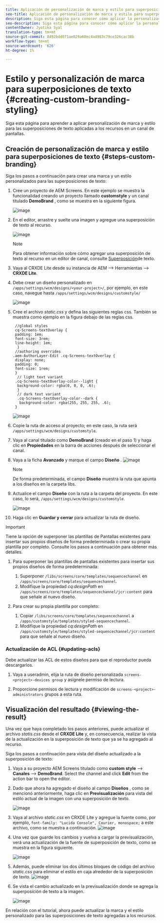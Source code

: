 ```yaml
---
title: Aplicación de personalización de marca y estilo para superposiciones de texto
seo-title: Aplicación de personalización de marca y estilo para superposiciones de texto
description: Siga esta página para conocer cómo aplicar la personalización de la marca y el estilo a las superposiciones de texto.
seo-description: Siga esta página para conocer cómo aplicar la personalización de la marca y el estilo a las superposiciones de texto.
contentOwner: Jyotika Syal
translation-type: tm+mt
source-git-commit: 8492bdd071ae029a68ec4a4983c79ce326cac38b
workflow-type: tm+mt
source-wordcount: '626'
ht-degree: 1%

---
```



# Estilo y personalización de marca para superposiciones de texto {#creating-custom-branding-styling}

Siga esta página para aprender a aplicar personalización de marca y estilo para las superposiciones de texto aplicadas a los recursos en un canal de pantallas.

## Creación de personalización de marca y estilo para superposiciones de texto {#steps-custom-branding}

Siga los pasos a continuación para crear una marca y un estilo personalizados para las superposiciones de texto:

1. Cree un proyecto de AEM Screens. En este ejemplo se muestra la funcionalidad creando un proyecto llamado **customstyle** y un canal titulado **DemoBrand** , como se muestra en la siguiente figura.

   ![image](/help/user-guide/assets/custom-brand/custom-brand1.png)

1. En el editor, arrastre y suelte una imagen y agregue una superposición de texto al recurso.

   ![image](/help/user-guide/assets/custom-brand/custom-brand2.png)

   >[!NOTE]
   >Para obtener información sobre cómo agregar una superposición de texto al recurso en un editor de canal, consulte [Superposición](/help/user-guide/text-overlay.md)de texto.

1. Vaya al CRXDE Lite desde su instancia de AEM —> Herramientas —> **CRXDE Lite**.

1. Debe crear un diseño personalizado en `/apps/settings/wcm/designs/<your-project>/`, por ejemplo, en este caso, navegue hasta `/apps/settings/wcm/designs/customstyle/`

   ![image](/help/user-guide/assets/custom-brand/custom-brand3.png)

1. Cree el archivo *static.css* y defina las siguientes reglas css. También se muestra como ejemplo en la figura debajo de las reglas css.

   ```shell
    //global styles
    cq-Screens-textOverlay {
    padding: 1em;
    font-size: 3rem;
    line-height: 1em;
     }
    //authoring overrides
   .aem-AuthorLayer-Edit .cq-Screens-textOverlay {
    display: none;
    padding: 0;
    font-size: 1rem;
    }
     // light text variant
    .cq-Screens-textOverlay-color--light {
     background-color: rgba(0, 0, 0, .6);
     }
     // dark text variant
     .cq-Screens-textOverlay-color--dark {
      background-color: rgba(255, 255, 255, .6);
    }
   ```

   ![image](/help/user-guide/assets/custom-brand/custom-brand4.png)

1. Copie la ruta de acceso al proyecto; en este caso, la ruta será `/apps/settings/wcm/designs/customstyle`.

1. Vaya al canal titulado como **DemoBrand** (creado en el paso 1) y haga clic en **Propiedades** en la barra de acciones después de seleccionar el canal.

1. Vaya a la ficha **Avanzado** y marque el campo **Diseño** .
   ![image](/help/user-guide/assets/custom-brand/custom-brand5.png)

   >[!NOTE]
   >De forma predeterminada, el campo **Diseño** muestra la ruta que apunta a los diseños en la carpeta libs.

1. Actualice el campo **Diseño** con la ruta a la carpeta del proyecto. En este caso, lo será, `/apps/settings/wcm/designs/customstyle`.

   ![image](/help/user-guide/assets/custom-brand/custom-brand6.png)

1. Haga clic en **Guardar y cerrar** para actualizar la ruta de diseño.

>[!IMPORTANT]
>
>Tiene la opción de superponer las plantillas de Pantallas existentes para insertar sus propios diseños de forma predeterminada o crear su propia plantilla por completo. Consulte los pasos a continuación para obtener más detalles.

1. Para superponer las plantillas de pantallas existentes para insertar sus propios diseños de forma predeterminada:

   1. Superponer `/libs/screens/core/templates/sequencechannel` en `/apps/screens/core/templates/sequencechannel`.
   1. Modifique la propiedad *cq:designPath* en `/apps/screens/core/templates/sequencechannel/jcr:content` para que señale al nuevo diseño.

1. Para crear su propia plantilla por completo:
   1. Copiar `/libs/screens/core/templates/sequencechannel` a `/apps/customstyle/templates/styled-sequencechannel`.
   1. Modifique la propiedad *cq:designPath* en `/apps/customstyle/templates/styled-sequencechannel/jcr:content` para que señale al nuevo diseño.


### Actualización de ACL {#updating-acls}

Debe actualizar las ACL de estos diseños para que el reproductor pueda descargarlos.

1. Vaya a useradmin, elija la ruta de diseño personalizada `screens-<project>-devices group` y asígnele permiso de lectura.

1. Proporcione permisos de lectura y modificación de `screens-<project>-administrators` grupos a esta ruta.

## Visualización del resultado {#viewing-the-result}

Una vez que haya completado los pasos anteriores, puede actualizar el archivo *statis.css* desde el **CRXDE Lite** y, en consecuencia, realizar la vista de la actualización en la superposición de texto que ya se ha agregado al recurso.

Siga los pasos a continuación para vista del diseño actualizado a la superposición de texto:

1. Vaya a su proyecto AEM Screens titulado como **custom style** —> **Canales** —> **DemoBrand**. Select the channel and click **Edit** from the action bar to open the editor.

1. Dado que ahora ha agregado el diseño al campo **Diseños** , como se mencionó anteriormente, haga clic en **Previsualización** para vista del estilo actual de la imagen con una superposición de texto.

   ![image](/help/user-guide/assets/custom-brand/custom-brand7.png)

1. Vaya al archivo *static.css* en CRXDE Lite y agregue la fuente como, por ejemplo, `font-family: "Lucida Console", Courier, monospace;` a este archivo, como se muestra a continuación.
   ![image](/help/user-guide/assets/custom-brand/custom-brand8.png)

1. Una vez que guarde los cambios y vuelva a cargar la previsualización, verá una actualización de la fuente de superposición de texto, como se muestra en la figura siguiente.

   ![image](/help/user-guide/assets/custom-brand/custom-brand9.png)

1. Además, puede eliminar los dos últimos bloques de código del archivo *static.css* para eliminar el estilo en caja alrededor de la superposición de texto.
   ![image](/help/user-guide/assets/custom-brand/custom-brand10.png)

1. Se vista el cambio actualizado en la previsualización donde se agrega la superposición de texto a la imagen.

   ![image](/help/user-guide/assets/custom-brand/custom-brand11.png)

En relación con el tutorial, ahora puede actualizar la marca y el estilo personalizado para las superposiciones de texto agregadas a los recursos.









